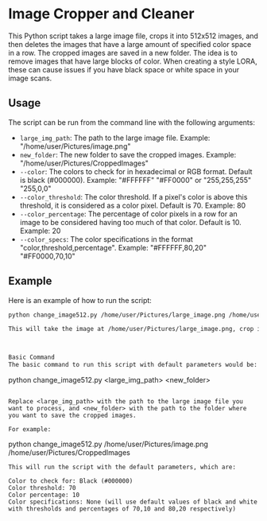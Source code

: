 # Image Cropper and Cleaner

This Python script takes a large image file, crops it into 512x512 images, and then deletes the images that have a large amount of specified color space in a row. The cropped images are saved in a new folder. The idea is to remove images that have large blocks of color. When creating a style LORA, these can cause issues if you have black space or white space in your image scans.

## Usage

The script can be run from the command line with the following arguments:

- `large_img_path`: The path to the large image file. Example: "/home/user/Pictures/image.png"
- `new_folder`: The new folder to save the cropped images. Example: "/home/user/Pictures/CroppedImages"
- `--color`: The colors to check for in hexadecimal or RGB format. Default is black (#000000). Example: "#FFFFFF" "#FF0000" or "255,255,255" "255,0,0"
- `--color_threshold`: The color threshold. If a pixel's color is above this threshold, it is considered as a color pixel. Default is 70. Example: 80
- `--color_percentage`: The percentage of color pixels in a row for an image to be considered having too much of that color. Default is 10. Example: 20
- `--color_specs`: The color specifications in the format "color,threshold,percentage". Example: "#FFFFFF,80,20" "#FF0000,70,10"

## Example

Here is an example of how to run the script:

````bash
python change_image512.py /home/user/Pictures/large_image.png /home/user/Pictures/CroppedImages --color "#FFFFFF" "#FF0000" --color_threshold 80 --color_percentage 20 --color_specs "#FFFFFF,80,20" "#FF0000,70,10"```

This will take the image at /home/user/Pictures/large_image.png, crop it into 512x512 images, save the cropped images in /home/user/Pictures/CroppedImages, and delete any images that have more than 20% of their pixels above a color threshold of 80 for the colors white and red.



Basic Command
The basic command to run this script with default parameters would be:
````

python change_image512.py <large_img_path> <new_folder>

```

Replace <large_img_path> with the path to the large image file you want to process, and <new_folder> with the path to the folder where you want to save the cropped images.

For example:
```

python change_image512.py /home/user/Pictures/image.png /home/user/Pictures/CroppedImages

```
This will run the script with the default parameters, which are:

Color to check for: Black (#000000)
Color threshold: 70
Color percentage: 10
Color specifications: None (will use default values of black and white with thresholds and percentages of 70,10 and 80,20 respectively)

```

